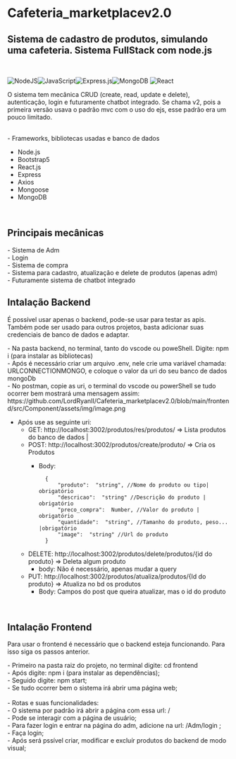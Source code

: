 


# Cafeteria_marketplacev2.0
 <h2>Sistema de cadastro de produtos, simulando uma cafeteria. Sistema FullStack com node.js</h2> <br>
 
![NodeJS](https://img.shields.io/badge/node.js-6DA55F?style=for-the-badge&logo=node.js&logoColor=white)![JavaScript](https://img.shields.io/badge/javascript-%23323330.svg?style=for-the-badge&logo=javascript&logoColor=%23F7DF1E)![Express.js](https://img.shields.io/badge/express.js-%23404d59.svg?style=for-the-badge&logo=express&logoColor=%2361DAFB)![MongoDB](https://img.shields.io/badge/MongoDB-%234ea94b.svg?style=for-the-badge&logo=mongodb&logoColor=white) ![React](https://img.shields.io/badge/react-%2320232a.svg?style=for-the-badge&logo=react&logoColor=%2361DAFB) 
 <p> O sistema tem mecânica CRUD (create, read, update e delete), autenticação, login e futuramente chatbot integrado. Se chama v2, pois a primeira versão usava o padrão mvc com o uso do ejs, esse padrão era um pouco limitado. </p><br>
- Frameworks, bibliotecas usadas e banco de dados<br>
<ul>
      <li>  Node.js  </li>
      <li>  Bootstrap5  </li>
      <li>    React.js </li>
      <li>    Express </li>
      <li>    Axios   </li>
      <li>  Mongoose  </li>
      <li>  MongoDB  </li>
</ul>
<br>     
<h2>Principais mecânicas</h2>
- Sistema de Adm <br>
- Login <br>
- Sistema de compra <br>
- Sistema para cadastro, atualização e delete de produtos (apenas adm) <br>
- Futuramente sistema de chatbot integrado
<br>
<h2>Intalação Backend</h2>
<p>É possível usar apenas o backend, pode-se usar para testar as apis. Também pode ser usado para outros projetos, basta adicionar suas credenciais de banco de dados e adaptar.</p>
- Na pasta backend, no terminal, tanto do vscode ou poweShell. Digite: npm i (para instalar as bibliotecas)<br>
- Após é necessário criar um arquivo .env, nele crie uma variável chamada: URLCONNECTIONMONGO, e coloque o valor da uri do seu banco de dados mongoDb <br>
- No postman, copie as uri, o terminal do vscode ou powerShell se tudo ocorrer bem mostrará uma mensagem assim: <br>
https://github.com/LordRyanII/Cafeteria_marketplacev2.0/blob/main/frontend/src/Component/assets/img/image.png

- Após use as seguinte uri: 
	-  GET: http://localhost:3002/produtos/res/produtos/  => Lista produtos do banco de dados | 
	- POST: http://localhost:3002/produtos/create/produto/ => Cria os Produtos 
		- Body:

				{
					"produto":  "string", //Nome do produto ou tipo| obrigatório
					"descricao":  "string" //Descrição do produto | obrigatório
					"preco_compra":  Number, //Valor do produto | obrigatório
					"quantidade":  "string", //Tamanho do produto, peso... |obrigatório
					"image":  "string" //Url do produto
				}
				 

	- DELETE: http://localhost:3002/produtos/delete/produtos/{id do produto}  => Deleta algum produto 
		- body: Não é necessário, apenas mudar a query
	- PUT: http://localhost:3002/produtos/atualiza/produtos/{Id do produto}  => Atualiza no bd os produtos
		- Body: Campos do post que queira atualizar, mas o id do produto

<br>
<h2>Intalação Frontend</h2>
<p>Para usar o frontend é necessário que o backend esteja funcionando. Para isso siga os passos anterior.</p>
- Primeiro na pasta raiz do projeto, no terminal digite: cd frontend <br>
	- Após digite: npm i (para instalar as dependências);<br>
	- Seguido digite: npm start;<br>
	- Se tudo ocorrer bem o sistema irá abrir uma página web;
 <br>
 <br>
- Rotas e suas funcionalidades:<br>
	- O sistema por padrão irá abrir a página com essa url: /<br>
	- Pode se interagir com a página de usuário;<br>
	- Para fazer login e entrar na página do adm, adicione na url: /Adm/login ;<br>
	- Faça login;<br>
	- Após será pssível criar, modificar e excluír produtos do backend de modo visual;	<br>
<br>

